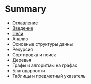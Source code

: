 # Summary

* [Оглавление](README.md)
* [Введение](Введение)
* [Цели](Введение/Цели.md)
* Анализ
* Основные структуры данны
* Рекурсия
* Сортировка и поиск
* Деревья
* Графы и алгоритмы на графах
* Благодарности
* Таблицы и предметный указатель


